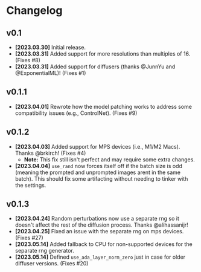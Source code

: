 # Changelog


## v0.1
 - **[2023.03.30]** Initial release.
 - **[2023.03.31]** Added support for more resolutions than multiples of 16. (Fixes #8)
 - **[2023.03.31]** Added support for diffusers (thanks @JunnYu and @ExponentialML)! (Fixes #1)

## v0.1.1
 - **[2023.04.01]** Rewrote how the model patching works to address some compatibility issues (e.g., ControlNet). (Fixes #9)

## v0.1.2
 - **[2023.04.03]** Added support for MPS devices (i.e., M1/M2 Macs). Thanks @brkirch! (Fixes #4)
   - **Note:** This fix still isn't perfect and may require some extra changes.
 - **[2023.04.04]** `use_rand` now forces itself off if the batch size is odd (meaning the prompted and unprompted images arent in the same batch). This should fix some artifacting without needing to tinker with the settings.


 ## v0.1.3
  - **[2023.04.24]** Random perturbations now use a separate rng so it doesn't affect the rest of the diffusion process. Thanks @alihassanijr!
  - **[2023.04.25]** Fixed an issue with the separate rng on mps devices. (Fixes #27)
  - **[2023.05.14]** Added fallback to CPU for non-supported devices for the separate rng generator.
  - **[2023.05.14]** Defined `use_ada_layer_norm_zero` just in case for older diffuser versions. (Fixes #20)